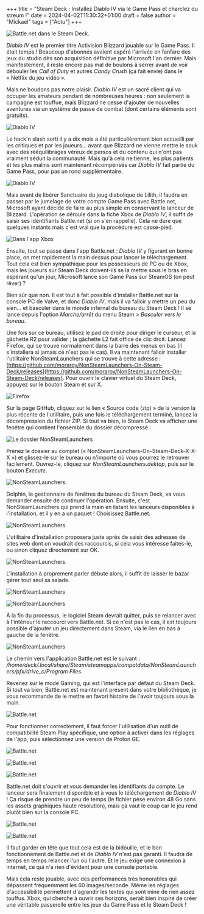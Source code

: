 +++
title = "Steam Deck : Installez Diablo IV via le Game Pass et charclez du streum !"
date = 2024-04-02T11:30:32+01:00
draft = false
author = "Mickael"
tags = ["Actu"]
+++ 

![Battle.net dans le Steam Deck.](DiabloIV-install.jpg "Fais gaffe à tes fesses Lilith.")

*Diablo IV* est le premier titre Activision Blizzard jouable sur le Game Pass. Il était temps ! Beaucoup d'abonnés avaient espéré l'arrivée en fanfare des jeux du studio dès son acquisition définitive par Microsoft l'an dernier. Mais manifestement, il reste encore pas mal de boulons à serrer avant de voir débouler les *Call of Duty* et autres *Candy Crush* (ça fait envie) dans le « Netflix du jeu vidéo ».

Mais ne boudons pas notre plaisir. *Diablo IV* est un sacré client qui va occuper les amateurs pendant de nombreuses heures : non seulement la campagne est touffue, mais Blizzard ne cesse d'ajouter de nouvelles aventures via un système de passe de combat (dont certains éléments sont gratuits).

![Diablo IV](DiabloIV-install-16.jpg "Hé oui, c'est Diablo IV dans le Steam Deck.")

Le hack'n slash sorti il y a dix mois a été particulièrement bien accueilli par les critiques et par les joueurs… avant que Blizzard ne vienne mettre le souk avec des rééquilibrages véreux de persos et du contenu qui n'ont pas vraiment séduit la communauté. Mais qu'à cela ne tienne, les plus patients et les plus malins sont maintenant récompensés car *Diablo IV* fait partie du Game Pass, pour pas un rond supplémentaire.

![Diablo IV](DiabloIV-install-14.jpg "Le jeu se paie le luxe d'être plutôt joli.")

Mais avant de libérer Sanctuaire du joug diabolique de Lilith, il faudra en passer par le jumelage de votre compte Game Pass avec Battle.net, Microsoft ayant décidé de faire au plus simple en conservant le lanceur de Blizzard. L'opération se déroule dans la fiche Xbox de *Diablo IV*, il suffit de saisir ses identifiants Battle.net (si on s'en rappelle). Cela ne dure que quelques instants mais c'est vrai que la procédure est casse-pied.

![Dans l'app Xbox](gamepass.png "J'espère que vous avez encore les identifiants Battle.net")

Ensuite, tout se passe dans l'app Battle.net : *Diablo IV* y figurant en bonne place, on met rapidement la main dessus pour lancer le téléchargement. Tout cela est bien sympathique pour les possesseurs de PC ou de Xbox, mais les joueurs sur Steam Deck doivent-ils se la mettre sous le bras en espérant qu'un jour, Microsoft lance son Game Pass sur SteamOS (on peut rêver) ?

Bien sûr que non. Il est tout à fait possible d'installer Battle.net sur la console PC de Valve, et donc *Diablo IV*, mais il va falloir y mettre un peu du sien… et basculer dans le monde infernal du bureau du Steam Deck ! Il se lance depuis l'option *Marche/arrêt* du menu Steam > *Basculer vers le bureau*.

Une fois sur ce bureau, utilisez le pad de droite pour diriger le curseur, et la gâchette R2 pour valider ; la gâchette L2 fait office de clic droit. Lancez Firefox, qui se trouve normalement dans la barre des menus en bas (il s'installera si jamais ce n'est pas le cas). Il va maintenant falloir installer l'utilitaire NonSteamLaunchers qui se trouve à cette adresse : [https://github.com/moraroy/NonSteamLaunchers-On-Steam-Deck/releases](https://github.com/moraroy/NonSteamLaunchers-On-Steam-Deck/releases). Pour ouvrir le clavier virtuel du Steam Deck, appuyez sur le bouton Steam et sur X.

![Firefox](DiabloIV-install-1.jpg "")

Sur la page GitHub, cliquez sur le lien « Source code (zip) » de la version la plus récente de l'utilitaire, puis une fois le téléchargement terminé, lancez la décompression du fichier ZIP. Si tout va bien, le Steam Deck va afficher une fenêtre qui contient l'ensemble du dossier décompressé :

![Le dossier NonSteamLaunchers](DiabloIV-install-2 "")

Prenez le dossier au complet (« NonSteamLaunchers-On-Steam-Deck-X-X-X ») et glissez-le sur le bureau ou n'importe où vous pourrez le retrouver facilement. Ouvrez-le, cliquez sur *NonSteamLaunchers.dektop*, puis sur le bouton *Execute*.

![NonSteamLaunchers.](DiabloIV-install-3.jpg "")

Dolphin, le gestionnaire de fenêtres du bureau du Steam Deck, va vous demander ensuite de continuer l'opération. Ensuite, c'est NonSteamLaunchers qui prend la main en listant les lanceurs disponibles à l'installation, et il y en a un paquet ! Choisissez Battle.net. 

![NonSteamLaunchers](DiabloIV-install-4.jpg "Il y a de quoi s'occuper pendant quelques vies.")

L'utilitaire d'installation proposera juste après de saisir des adresses de sites web dont on voudrait des raccourcis, si cela vous intéresse faites-le, ou sinon cliquez directement sur OK.

![NonSteamLaunchers.](DiabloIV-install-5.jpg "")

L'installation à proprement parler débute alors, il suffit de laisser le bazar gérer tout seul sa salade. 

![NonSteamLaunchers](DiabloIV-install-6.jpg "On croise les doigts.")

![NonSteamLaunchers](DiabloIV-install-7.jpg "Ça va bien se passer…")

À la fin du processus, le logiciel Steam devrait quitter, puis se relancer avec à l'intérieur le raccourci vers Battle.net. Si ce n'est pas le cas, il est toujours possible d'ajouter un jeu directement dans Steam, via le lien en bas à gauche de la fenêtre.

![NonSteamLaunchers](DiabloIV-install-8.jpg "Le plus compliqué est de connaitre le chemin vers l'exe Battle.net.")

Le chemin vers l'application Battle.net est le suivant : */home/deck/.local/share/Steam/steamapps/compatdata/NonSteamLaunchers/pfx/drive_c/Program Files*.

Revenez sur le mode Gaming, qui est l'interface par défaut du Steam Deck. Si tout va bien, Battle.net est maintenant présent dans votre bibliothèque, je vous recommande de le mettre en favori histoire de l'avoir toujours sous la main.

![Battle.net](DiabloIV-install-9.jpeg "Oh yeah.")

Pour fonctionner correctement, il faut forcer l'utilisation d'un outil de compatibilité Steam Play spécifique, une option à activer dans les réglages de l'app, puis sélectionnez une version de Proton GE.

![Battle.net](DiabloIV-install-10.jpg "")

![Battle.net](DiabloIV-install-11.jpeg "")

![Battle.net](DiabloIV-install-12.jpeg "Pensez bien à cliquer sur l'option « Keep me logged in » pour ne pas avoir à saisir vos identifiants à chaque lancement.")

Battle.net doit s'ouvrir et vous demander les identifiants du compte. Le lanceur sera finalement disponible et à vous le téléchargement de *Diablo IV* ! Ça risque de prendre un peu de temps (le fichier pèse environ 48 Go sans les assets graphiques haute résolution), mais ça vaut le coup car le jeu rend plutôt bien sur la console PC.

![Battle.net](DiabloIV-install-15.jpg "Oups ! Mais rassurez-vous, cette boîte de dialogue n'empêche pas de jouer normalement à Diablo.")

![Battle.net](DiabloIV-install-13.jpg "Prêt à libérer Sanctuaire ?")

Il faut garder en tête que tout cela est de la bidouille, et le bon fonctionnement de Battle.net et de *Diablo IV* n'est pas garanti. Il faudra de temps en temps relancer l'un ou l'autre. Et le jeu exige une connexion à internet, ce qui n'a rien d'évident pour une console portable. 

Mais cela reste jouable, avec des performances très honorables qui dépassent fréquemment les 60 images/seconde. Même les réglages d'accessibilité permettent d'agrandir les textes qui sont mine de rien assez touffus. Xbox, qui cherche à ouvrir ses horizons, serait bien inspiré de créer une véritable passerelle entre les jeux du Game Pass et le Steam Deck !